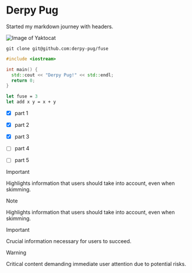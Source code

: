 # Derpy Pug
Started my markdown journey with headers.

![Image of Yaktocat](https://octodex.github.com/images/yaktocat.png)

```
git clone git@github.com:derpy-pug/fuse
```

```c++
#include <iostream>

int main() {
  std::cout << "Derpy Pug!" << std::endl;
  return 0;
}
```

```ocaml
let fuse = 3
let add x y = x + y
```

- [x] part 1
- [x] part 2
- [x] part 3
- [ ] part 4
- [ ] part 5


> [!IMPORTANT]
> Highlights information that users should take into account, even when skimming.

> [!NOTE]  
> Highlights information that users should take into account, even when skimming.

> [!IMPORTANT]  
> Crucial information necessary for users to succeed.

> [!WARNING]  
> Critical content demanding immediate user attention due to potential risks.
